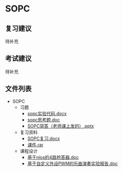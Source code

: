 # SOPC

## 复习建议

待补充

## 考试建议

待补充

## 文件列表

- SOPC
    - 习题
        - [sopc实验代码.docx](https://gitee.com/OpenWyu/wyu-courses-lib/raw/master/SOPC/习题/sopc实验代码.docx)
        - [sopc思考题.doc](https://gitee.com/OpenWyu/wyu-courses-lib/raw/master/SOPC/习题/sopc思考题.doc)
        - [SOPC简答（老师课上发的）.pptx](https://gitee.com/OpenWyu/wyu-courses-lib/raw/master/SOPC/习题/SOPC简答（老师课上发的）.pptx)
    - 复习资料
        - [SOPC复习.docx](https://gitee.com/OpenWyu/wyu-courses-lib/raw/master/SOPC/复习资料/SOPC复习.docx)
        - [课件.rar](https://gitee.com/OpenWyu/wyu-courses-lib/raw/master/SOPC/复习资料/课件.rar)
    - 课程设计
        - [基于nios的4路抢答器.doc](https://gitee.com/OpenWyu/wyu-courses-lib/raw/master/SOPC/课程设计/基于nios的4路抢答器.doc)
        - [基于自定义外设PWM的乐曲演奏实验报告.doc](https://gitee.com/OpenWyu/wyu-courses-lib/raw/master/SOPC/课程设计/基于自定义外设PWM的乐曲演奏实验报告.doc)
